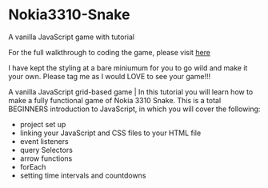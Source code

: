 # Nokia3310-Snake
A vanilla JavaScript game with tutorial

For the full walkthrough to coding the game, please visit [here](https://www.youtube.com/channel/UCOvPKFvyNqzrebxDiSsUgpA)

I have kept the styling at a bare miniumum for you to go wild and make it your own. Please tag me as I would LOVE to see your game!!!

A vanilla JavaScript grid-based game | In this tutorial you will learn how to make a fully functional game of Nokia 3310 Snake. This is a total BEGINNERS introduction to JavaScript, in which you will cover the following:

* project set up
* linking your JavaScript and CSS files to your HTML file
* event listeners
* query Selectors
* arrow functions
* forEach
* setting time intervals and countdowns

 
